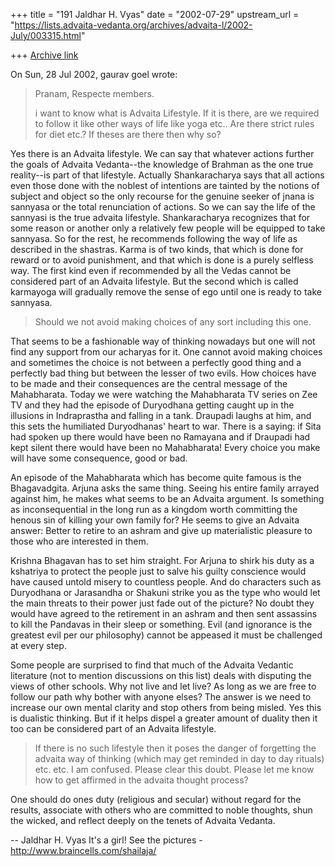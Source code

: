 +++
title = "191 Jaldhar H. Vyas"
date = "2002-07-29"
upstream_url = "https://lists.advaita-vedanta.org/archives/advaita-l/2002-July/003315.html"

+++
[Archive link](https://lists.advaita-vedanta.org/archives/advaita-l/2002-July/003315.html)

On Sun, 28 Jul 2002, gaurav goel wrote:

> Pranam, Respecte members.
>
> i want to know what is Advaita Lifestyle. If it is there, are we
> required to follow it like other ways of life like yoga etc.. Are there
> strict rules for diet etc.? If theses are there then why so?

Yes there is an Advaita lifestyle.  We can say that whatever
actions further the goals of Advaita Vedanta--the knowledge of Brahman as
the one true reality--is part of that lifestyle.  Actually Shankaracharya
says that all actions even those done with the noblest of intentions are
tainted by the notions of subject and object so the only recourse for the
genuine seeker of jnana is sannyasa or the total renunciation of actions.
So we can say the life of the sannyasi is the true advaita lifestyle.
Shankaracharya recognizes that for some reason or another only a relatively
few people will be equipped to take sannyasa.  So for the rest, he
recommends following the way of life as described in the shastras.  Karma
is of two kinds, that which is done for reward or to avoid punishment, and
that which is done is a purely selfless way.  The first kind even if
recommended by all the Vedas cannot be considered part of an Advaita
lifestyle.  But the second which is called karmayoga will gradually remove
the sense of ego until one is ready to take sannyasa.

> Should we
> not avoid making choices of any sort including this one.

That seems to be a fashionable way of thinking nowadays but one will not
find any support from our acharyas for it.  One cannot avoid making
choices and sometimes the choice is not between a perfectly good thing and
a perfectly bad thing but between the lesser of two evils.  How choices
have to be made and their consequences are the central message of the
Mahabharata.  Today we were watching the Mahabharata TV series on Zee TV
and they had the episode of Duryodhana getting caught up in the illusions
in Indraprastha and falling in a tank.  Draupadi laughs at him, and this
sets the humiliated Duryodhanas' heart to war.  There is a saying:  if
Sita had spoken up there would have been no Ramayana and if Draupadi had
kept silent there would have been no Mahabharata!  Every choice you make
will have some consequence, good or bad.

An episode of the Mahabharata which has become quite famous is the
Bhagavadgita.  Arjuna asks the same thing.  Seeing his entire family
arrayed against him, he makes what seems to be an Advaita argument.  Is
something as inconsequential in the long run as a kingdom worth committing
the henous sin of killing your own family for?  He seems to give an
Advaita answer:  Better to retire to an ashram and give up materialistic
pleasure to those who are interested in them.

Krishna Bhagavan has to set him straight.  For Arjuna to shirk his duty as
a kshatriya to protect the people just to salve his guilty conscience
would have caused untold misery to countless people.  And do characters
such as Duryodhana or Jarasandha or Shakuni strike you as the type who
would let the main threats to their power just fade out of the picture?
No doubt they would have agreed to the retirement in an ashram and then
sent assassins to kill the Pandavas in their sleep or something.  Evil
(and ignorance is the greatest evil per our philosophy) cannot be appeased
it must be challenged at every step.

Some people are surprised to find that much of the Advaita
Vedantic literature (not to mention discussions on this list) deals with
disputing the views of other schools.  Why not live and let live?  As long
as we are free to follow our path why bother with anyone elses?  The
answer is we need to increase our own mental clarity and stop others from
being misled.  Yes this is dualistic thinking. But if it helps dispel a
greater amount of duality then it too can be considered part of an Advaita
lifestyle.


> If there is no
> such lifestyle then it poses the danger of forgetting the advaita way of
> thinking (which may get reminded in day to day rituals) etc. etc. I am
> confused. Please clear this doubt. Please let me know how to get
> affirmed in the advaita thought process?
>
>

One should do ones duty (religious and secular) without regard for the
results, associate with others who are committed to noble thoughts, shun
the wicked, and reflect deeply on the tenets of Advaita Vedanta.

--
Jaldhar H. Vyas <jaldhar at braincells.com>
It's a girl! See the pictures - http://www.braincells.com/shailaja/

